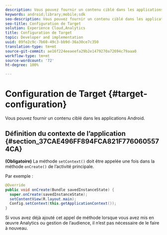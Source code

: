 ```yaml
---
description: Vous pouvez fournir un contenu ciblé dans les applications Android.
keywords: android;library;mobile;sdk
seo-description: Vous pouvez fournir un contenu ciblé dans les applications Android.
seo-title: Configuration de Target
solution: Experience Cloud,Analytics
title: Configuration de Target
topic: Developer and implementation
uuid: 09fe2c9c-7b60-49c3-bb9d-36a30ce7c350
translation-type: tm+mt
source-git-commit: ae16f224eeaeefa29b2e1479270a72694c79aaa0
workflow-type: tm+mt
source-wordcount: '72'
ht-degree: 100%

---
```



# Configuration de Target {#target-configuration}

Vous pouvez fournir un contenu ciblé dans les applications Android.

## Définition du contexte de l’application {#section_37CAE496FF894FCA821F7760605574CA}

**(Obligatoire)** La méthode `setContext()` doit être appelée une fois dans la méthode `onCreate()` de l’activité principale.

Par exemple :

```java
@Override 
public void onCreate(Bundle savedInstanceState) { 
  super.onCreate(savedInstanceState); 
  setContentView(R.layout.main); 
  Config.setContext(this.getApplicationContext()); 
}
```

Si vous avez déjà ajouté cet appel de méthode lorsque vous avez mis en œuvre Analytics ou gestion de l’audience, il n’est pas nécessaire de le faire à nouveau.
